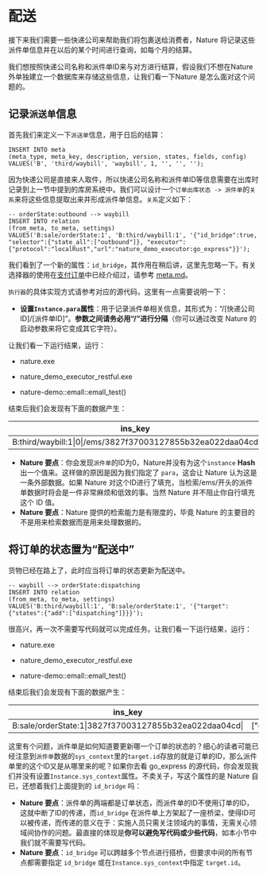 # 配送

接下来我们需要一些快递公司来帮助我们将包裹送给消费者，Nature 将记录这些派件单信息并在以后的某个时间进行查询，如每个月的结算。

我们想按照快递公司名称和派件单ID来与对方进行结算，假设我们不想在Nature 外单独建立一个数据库来存储这些信息，让我们看一下Nature 是怎么面对这个问题的。

## 记录`派送单`信息

首先我们来定义一下`派送单`信息，用于日后的结算：

```mysql
INSERT INTO meta
(meta_type, meta_key, description, version, states, fields, config)
VALUES('B', 'third/waybill', 'waybill', 1, '', '', '');
```

因为快递公司是直接来人取件，所以快递公司名称和派件单ID等信息需要在出库时记录到上一节中提到的库房系统中。我们可以设计一个`订单出库状态 -> 派件单`的`关系`来将这些信息提取出来并形成派件单信息。`关系`定义如下：

```mysql
-- orderState:outbound --> waybill
INSERT INTO relation
(from_meta, to_meta, settings)
VALUES('B:sale/orderState:1', 'B:third/waybill:1', '{"id_bridge":true, "selector":{"state_all":["outbound"]}, "executor":{"protocol":"localRust","url":"nature_demo_executor:go_express"}}');
```

我们看到了一个新的属性：`id_bridge`，其作用在稍后讲，这里先忽略一下。有关选择器的使用在[支付订单](emall-3-pay-the-bill.md)中已经介绍过，请参考 [meta.md](https://github.com/llxxbb/Nature/blob/master/doc/ZH/help/meta.md)。

`执行器`的具体实现方式请参考对应的源代码，这里有一点需要说明一下：

- **设置`Instance.para`属性**：用于记录派件单相关信息，其形式为：“/[快递公司ID]/[派件单ID]”。**参数之间请务必用“/”进行分隔**（你可以通过改变 Nature 的启动参数来将它变成其它字符）。

让我们看一下运行结果，运行：

- nature.exe

- nature_demo_executor_restful.exe

- nature-demo::emall::emall_test()

结束后我们会发现有下面的数据产生：

| ins_key                                                    | from_key                                                  | sys_context                                     |
| ---------------------------------------------------------- | --------------------------------------------------------- | ----------------------------------------------- |
| B:third/waybill:1\|0\|/ems/3827f37003127855b32ea022daa04cd | B:sale/orderState:1\|3827f37003127855b32ea022daa04cd\|\|4 | {"target.id":"3827f37003127855b32ea022daa04cd"} |

- **Nature 要点**：你会发现`派件单`的ID为0，Nature并没有为这个`instance` **Hash**出一个值来。这样做的原因是因为我们指定了 `para`，这会让 Nature 认为这是一条外部数据。如果 Nature 对这个ID进行了填充，当检索/ems/开头的派件单数据时将会是一件非常麻烦和低效的事。当然 Nature 并不阻止你自行填充这个 ID 值。
- **Nature 要点**：Nature 提供的检索能力是有限度的，毕竟 Nature 的主要目的不是用来检索数据而是用来处理数据的。

## 将订单的状态置为“配送中”

货物已经在路上了，此时应当将订单的状态更新为配送中。


```mysql
-- waybill --> orderState:dispatching
INSERT INTO relation
(from_meta, to_meta, settings)
VALUES('B:third/waybill:1', 'B:sale/orderState:1', '{"target":{"states":{"add":["dispatching"]}}}');
```

很高兴，再一次不需要写代码就可以完成任务。让我们看一下运行结果，运行：

- nature.exe

- nature_demo_executor_restful.exe

- nature-demo::emall::emall_test()

结束后我们会发现有下面的数据产生：

| ins_key                                                    | states          | state_version | from_key                                                  |
| ---------------------------------------------------------- | --------------- | ------------- | --------------------------------------------------------- |
| B:sale/orderState:1\|3827f37003127855b32ea022daa04cd\| | ["dispatching"] | 5             | B:third/waybill:1\|0\|/ems/3827f37003127855b32ea022daa04cd\|0 |

这里有个问题，派件单是如何知道要更新哪一个订单的状态的？细心的读者可能已经注意到`派件单`数据的`sys_context`里的`target.id`存放的就是订单的ID，那么派件单里的这个ID又是从哪里来的呢？如果你去看 go_express 的源代码，你会发现我们并没有设置`Instance.sys_context`属性。不卖关子，写这个属性的是 Nature 自已，还想着我们上面提到的 `id_bridge` 吗：

- **Nature 要点**：派件单的两端都是订单状态，而派件单的ID不使用订单的ID，这就中断了ID的传递，而`id_bridge` 在派件单上方架起了一座桥梁，使得ID可以被传递，而传递的意义在于：实施人员只需关注领域内的事情，无需关心领域间协作的问题。最直接的体现是**你可以避免写代码或少些代码**，如本小节中我们就不需要写代码。
- **Nature 要点**：`id_bridge` 可以跨越多个节点进行搭桥，但要求中间的所有节点都需要指定 `id_bridge`  或在`Instance.sys_context`中指定 `target.id`。

